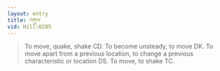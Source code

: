 ```yaml
---
layout: entry
title: འགུལ་
vid: Hill:0285
---
```

> To move, quake, shake CD. To become unsteady, to move DK. To move apart from a previous location, to change a previous characteristic or location DS. To move, to shake TC.
